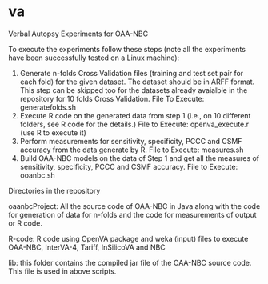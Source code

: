 # va
Verbal Autopsy Experiments for OAA-NBC

To execute the experiments follow these steps (note all the experiments have been successfully tested on a Linux machine):

1. Generate n-folds Cross Validation files (training and test set pair for each fold) for the given dataset. The dataset should be in ARFF format. This step can be skipped too for the datasets already avaialble in the repository for 10 folds Cross Validation.
   File To Execute: generatefolds.sh
2. Execute R code on the generated data from step 1 (i.e., on 10 different folders, see R code for the details.)
   File to Execute: openva_execute.r (use R to execute it)
3. Perform measurements for sensitivity, specificity, PCCC and CSMF accuracy from the data generate by R.
   File to Execute: measures.sh
4. Build OAA-NBC models on the data of Step 1 and get all the measures of sensitivity, specificity, PCCC and CSMF accuracy.
   File to Execute: ooanbc.sh
   
  
Directories in the repository

oaanbcProject: All the source code of OAA-NBC in Java along with the code for generation of data for n-folds and the code for measurements of output or R code.

R-code: R code using OpenVA package and weka (input) files to execute OAA-NBC,  InterVA-4, Tariff, InSilicoVA and NBC 

lib: this folder contains the compiled jar file of the OAA-NBC source code. This file is used in above scripts.

   
   
